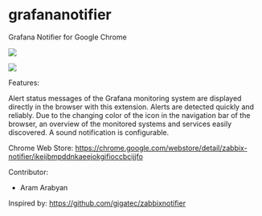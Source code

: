 grafananotifier
==============

Grafana Notifier for Google Chrome

![
](https://raw.github.com/aarabyan/grafanaNotifier/blob/master/grafanaNotifier.png)

![
](https://raw.github.com/aarabyan/grafanaNotifier/blob/master/grafanaSettings.png)

Features: 

Alert status messages of the Grafana monitoring system are displayed directly in the browser with this extension. Alerts are detected quickly and reliably.
Due to the changing color of the icon in the navigation bar of the browser, an overview of the monitored systems and services easily discovered.
A sound notification is configurable.

Chrome Web Store: https://chrome.google.com/webstore/detail/zabbix-notifier/ikeijbmpddnkaeejokgifioccbcijjfo

Contributor:
- Aram Arabyan

Inspired by:
https://github.com/gigatec/zabbixnotifier
